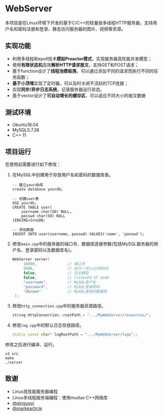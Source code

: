 # WebServer

本项目是在Linux环境下开发的基于C/C++的轻量级多线程HTTP服务器，支持用户名和密码注册和登录、静态访问服务器的图片、视频等资源。

## 实现功能

- 利用多线程和epoll技术**模拟Proactor模式**，实现服务器高性能并发模型；
- 使用**有限状态机**高效**解析HTTP请求报文**，支持GET和POST请求；
- 基于function设计了**线程池模板类**，可以通过添加不同的请求而执行不同的任务函数；
- **基于小顶堆**实现了定时器，可以及时关闭不活跃的TCP连接；
- 实现**同步/异步日志系统**，记录服务器运行状态。
- 基于vector设计了**可自动增长的缓存区**，可以适应不同大小的报文数据

## 测试环境

* Ubuntu18.04
* MySQL5.7.38
* C++ 11

## 项目运行

在使用前需要进行如下修改：

1. 在MySQL中创建用于存放用户名和密码的数据库表。

   ```mysql
   -- 建立yourdb库
   create database yourdb;
   
   -- 创建user表
   USE yourdb;
   CREATE TABLE user(
       username char(50) NULL,
       passwd char(50) NULL
   )ENGINE=InnoDB;
   
   -- 添加数据
   INSERT INTO user(username, passwd) VALUES('name', 'passwd');
   ```

2. 修改`main.cpp`中的服务器的端口号、数据库连接参数(包括MySQL服务器的用户名、登录密码以及数据库名)。

   ```c++
   WebServer server(
        10000,              // 端口号
        5000,               // 执行一次tick的时间
        false,              // 日志模型
        false,              // listenFd ET mode
        "username",         // MySQL用户名
        "passward",         // MySQL登录密码
        "dbname"            // MySQL使用的数据库
    );
   ```

3. 修改`http_connection.cpp`中的服务器资源路径。

   ```c++
   string HttpConnection::rootPath = ".../MyWebServer/resources/";
   ```

4. 修改`log.cpp`中的默认日志存放路径。

   ```c++
   static const char* logRootPath = ".../MyWebServer/logs";;
   ```

修改之后进行编译、运行。

```shell
cd src
make
./server
```

## 致谢

- Linux高性能服务器编程
- Linux多线程服务端编程：使用muduo C++网络库
- [@qinguoyi](https://github.com/qinguoyi/TinyWebServer)
- [@markparticle](https://github.com/markparticle/WebServer)